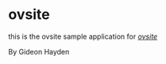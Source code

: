# ovsite

this is the ovsite sample application for 
[*ovsite*](http://omersventures.com)

By Gideon Hayden